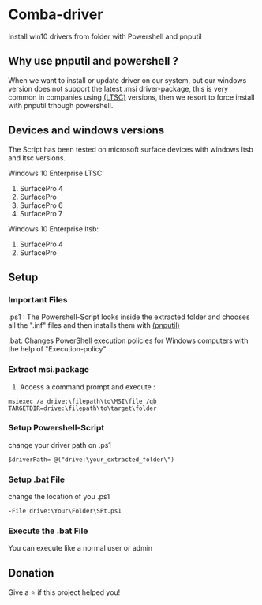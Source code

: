 # Comba-driver 
Install win10 drivers from folder with Powershell and pnputil

## Why use pnputil and powershell ?
When we want to install or update driver on our system, but our windows version does not support the latest .msi driver-package, this is very common in companies using [(LTSC)](https://docs.microsoft.com/de-de/windows/whats-new/ltsc/) versions, then we resort to force install with pnputil trhough powershell.

## Devices and windows versions
The Script has been tested on microsoft surface devices with windows ltsb and ltsc versions.

Windows 10 Enterprise LTSC:
1. SurfacePro 4
2. SurfacePro
3. SurfacePro 6
4. SurfacePro 7

Windows 10 Enterprise ltsb:
1. SurfacePro 4
2. SurfacePro
## Setup

### Important Files
 .ps1 :
 The Powershell-Script looks inside the extracted folder and chooses all the ".inf" files and then installs them with [(pnputil)](https://docs.microsoft.com/de-de/windows-server/administration/windows-commands/pnputil)
 
 .bat:
 Changes PowerShell execution policies for Windows computers with the help of "Execution-policy"

### Extract msi.package 

1. Access a command prompt and execute :
```
msiexec /a drive:\filepath\to\MSI\file /qb TARGETDIR=drive:\filepath\to\target\folder
```

### Setup Powershell-Script
change your driver path on .ps1 
```
$driverPath= @("drive:\your_extracted_folder\")
```
### Setup .bat File
change the location of you .ps1
```
-File drive:\Your\Folder\SPt.ps1  
``` 
### Execute the .bat File 
You can execute like a normal user or admin
## Donation
Give a ⭐ if this project helped you!
